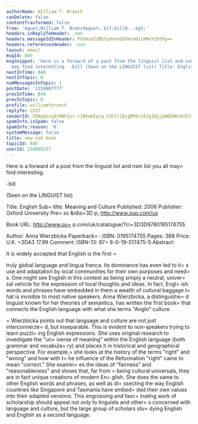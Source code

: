 ```yaml
---
authorName: William T. Branch
canDelete: false
contentTrasformed: false
from: '&quot;William T. Branch&quot; &lt;bill@...&gt;'
headers.inReplyToHeader: .nan
headers.messageIdInHeader: PGVmcmZ2MStydnUxQGVHcm91cHMuY29tPg==
headers.referencesHeader: .nan
layout: email
msgId: 845
msgSnippet: 'Here is a forward of a post from the linguist list and nsm list you all
  may find interesting. -bill (Seen on the LINGUIST list) Title: English Subtitle:'
nextInTime: 846
nextInTopic: 0
numMessagesInTopic: 1
postDate: '1159807777'
prevInTime: 844
prevInTopic: 0
profile: williamtbranch
replyTo: LIST
senderId: ZONyQszuOJ9NhIyc-tJ0VwbEycq_h3Ctc1BjgMVErj0JgIdyjpWODdKv8x5Jt01cmkvSL-e3m9e5nXFwWm4BldI2_qOJy0f_qYBoSEwL0gZXBlpgfA
spamInfo.isSpam: false
spamInfo.reason: '6'
systemMessage: false
title: new nsm book
topicId: 845
userId: 224099157
---
```


Here is a forward of a post from the linguist list and nsm list you
all may=
 find interesting.

-bill


(Seen on the LINGUIST list)

Title: English
Sub=
title: Meaning and Culture
Published: 2006
Publisher: Oxford University Pre=
ss
             &nbs=3D p;   http://www.oup.com/us

Book URL: http://www.ou=
p.com/uk/catalogue/?ci=3D3D9780195174755

Author: Anna Wierzbicka
Paperback=
: ISBN: 0195174755 Pages: 368 Price: 
U.K. =3DA3 17.99 Comment: ISBN-13: 97=
8-0-19-517475-5
Abstract:

It is widely accepted that English is the first =

truly global language and lingua franca. Its 
dominance has even led to it=
s use and adaptation 
by local communities for their own purposes and 
need=
s. One might see English in this context as 
being simply a neutral, univer=
sal vehicle for the 
expression of local thoughts and ideas. In fact, 
Engl=
ish words and phrases have embedded in them a 
wealth of cultural baggage t=
hat is invisible to 
most native speakers. Anna Wierzbicka, a 
distinguishe=
d linguist known for her theories of 
semantics, has written the first book=
 that 
connects the English language with what she terms "Anglo" culture.

=
Wierzbicka points out that language and culture 
are not just interconnecte=
d, but inseparable. 
This is evident to non-speakers trying to learn 
puzzl=
ing English expressions. She uses original 
research to investigate the "un=
iverse of meaning" 
within the English language (both grammar and 
vocabula=
ry) and places it in historical and 
geographical perspective. For example,=
 she looks 
at the history of the terms "right" and "wrong" 
and how with t=
he influence of the Reformation 
"right" came to mean "correct." She examin=
es the 
ideas of "fairness" and "reasonableness" and 
shows that, far from =
being cultural universals, 
they are in fact unique creations of modern 
En=
glish. She does the same to other English words 
and phrases, as well as di=
ssecting the way 
English countries like Singapore and Tasmania 
have embed=
ded their own values into their adapted 
versions. This engrossing and fasc=
inating work of 
scholarship should appeal not only to linguists 
and other=
s concerned with language and culture, 
but the large group of scholars stu=
dying English 
and English as a second language.







